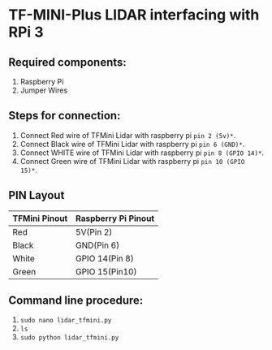 # TF-MINI-Plus LIDAR interfacing with RPi 3
## Required components:

1. Raspberry Pi
2. Jumper Wires

## Steps for connection:

1. Connect Red wire of TFMini Lidar with raspberry pi `pin 2 (5v)*`.
2. Connect Black wire of TFMini Lidar with raspberry pi `pin 6 (GND)*`.
3. Connect WHITE wire of TFMini Lidar with raspberry pi `pin 8 (GPIO 14)*`.
4. Connect Green wire of TFMini Lidar with raspberry pi `pin 10 (GPIO 15)*`.

## PIN Layout

|  TFMini Pinout     |   Raspberry Pi Pinout|
|--------------------|----------------------|
|    Red             |        5V(Pin 2)     |
|    Black           |       GND(Pin 6)     | 
|    White           |       GPIO 14(Pin 8) |
|    Green           |       GPIO 15(Pin10) |
   
        
        
## Command line procedure:
1. `sudo nano lidar_tfmini.py`
2. `ls`
3. `sudo python lidar_tfmini.py`

